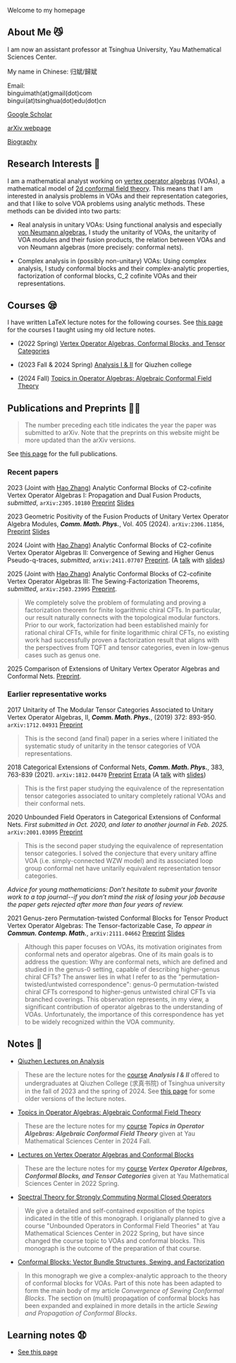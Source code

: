 Welcome to my homepage

## About Me 😼
I am now an assistant professor at Tsinghua University, Yau Mathematical Sciences Center.

My name in Chinese: 归斌/歸斌

Email: <br>
binguimath(at)gmail(dot)com <br>
bingui(at)tsinghua(dot)edu(dot)cn


[Google Scholar](https://scholar.google.com/citations?user=J1eHXH0AAAAJ&hl=en)

[arXiv webpage](https://arxiv.org/a/gui_b_1.html)

[Biography](Bio.md)




##  Research Interests 🧐

I am a mathematical analyst working on [vertex operator algebras](https://en.wikipedia.org/wiki/Vertex_operator_algebra) (VOAs), a mathematical model of [2d conformal field theory](https://en.wikipedia.org/wiki/Two-dimensional_conformal_field_theory). This means that I am interested in analysis problems in VOAs and their representation categories, and that I like to solve VOA problems using analytic methods. These methods can be divided into two parts: 

- Real analysis in unitary VOAs: Using functional analysis and especially [von Neumann algebras](https://en.wikipedia.org/wiki/Von_Neumann_algebra), I study the unitarity of VOAs, the unitarity of VOA modules and their fusion products, the relation between VOAs and von Neumann algebras (more precisely: conformal nets).

- Complex analysis in (possibly non-unitary) VOAs: Using complex analysis, I study conformal blocks and their complex-analytic properties, factorization of conformal blocks, C_2 cofinite VOAs and their representations.



<!--I view myself an analyst rather than (say) an algebraist, a geometer, or a topologist. This means that I need less motivational background to study analysis than to study the other branches of mathematics, and that I tend to understand the other branches in an analytic way.-->





## Courses 😪

I have written LaTeX lecture notes for the following courses. See [this page](Courses/Other_Courses.md) for the courses I taught using my old lecture notes.

- (2022 Spring) [Vertex Operator Algebras, Conformal Blocks, and Tensor Categories](Courses/Course_2022_VOA.md)
 
- (2023 Fall & 2024 Spring) [Analysis I & II](Courses/Course_2023_Analysis.md) for Qiuzhen college

- (2024 Fall) [Topics in Operator Algebras: Algebraic Conformal Field Theory](Courses/Course_2024_ACFT.md)






## Publications and Preprints 😵‍💫
> The number preceding each title indicates the year the paper was submitted to arXiv. Note that the preprints on this website might be more updated than the arXiv versions.

See [this page](https://binguimath.github.io/Pages/Publications.html) for the full publications.

### Recent papers

2023 (Joint with [Hao Zhang](https://zhanghao1999math.github.io/homepage/)) Analytic Conformal Blocks of C2-cofinite Vertex Operator Algebras I: Propagation and Dual Fusion Products, *submitted*,  `arXiv:2305.10180`  [Preprint](https://binguimath.github.io/Files/2023_CB1.pdf) [Slides](https://binguimath.github.io/Files/2023_SJTU.pdf)

2023 Geometric Positivity of the Fusion Products of Unitary Vertex Operator Algebra Modules, ***Comm. Math. Phys.***, Vol. 405 (2024).  `arXiv:2306.11856`, [Preprint](https://binguimath.github.io/Files/2023_Geometric_Positivity.pdf) [Slides](https://binguimath.github.io/Files/2023_Tokyo.pdf)
<!--- In the slides, the relationship between the unitarity of conformal blocks and diagonal full-boundary CFT is discussed. I make several conjectures that are not mentioned in the paper.--->

2024 (Joint with [Hao Zhang](https://zhanghao1999math.github.io/homepage/)) Analytic Conformal Blocks of C2-cofinite Vertex Operator Algebras II: Convergence of Sewing and Higher Genus Pseudo-q-traces, *submitted*, `arXiv:2411.07707` [Preprint](https://binguimath.github.io/Files/2024_CB2.pdf). (A [talk](https://youtu.be/0JJ9mW2UT3Y) with [slides](https://binguimath.github.io/Files/Slides/2024_BIMSA_Nov.pdf))


2025 (Joint with [Hao Zhang](https://zhanghao1999math.github.io/homepage/)) Analytic Conformal Blocks of C2-cofinite Vertex Operator Algebras III: The Sewing-Factorization Theorems, *submitted*, `arXiv:2503.23995` [Preprint](https://binguimath.github.io/Files/2025_CB3.pdf).
> We completely solve the problem of formulating and proving a factorization theorem for finite logarithmic chiral CFTs. In particular, our result naturally connects with the topological modular functors. Prior to our work, factorization had been established mainly for rational chiral CFTs, while for finite logarithmic chiral CFTs, no existing work had successfully proven a factorization result that aligns with the perspectives from TQFT and tensor categories, even in low-genus cases such as genus one.

2025 Comparison of Extensions of Unitary Vertex Operator Algebras and Conformal Nets. [Preprint](https://binguimath.github.io/Files/2024_Ext.pdf).




### Earlier representative works




2017 Unitarity of The Modular Tensor Categories Associated to Unitary Vertex Operator Algebras, II,  ***Comm. Math. Phys.***, (2019) 372: 893-950. `arXiv:1712.04931` [Preprint](https://binguimath.github.io/Files/2017_UU2.pdf) 
> This is the second (and final) paper in a series where I initiated the systematic study of unitarity in the tensor categories of VOA representations.






2018 Categorical Extensions of Conformal Nets, ***Comm. Math. Phys.***, 383, 763-839 (2021). `arXiv:1812.04470` [Preprint](https://binguimath.github.io/Files/2018_CE.pdf) [Errata](https://binguimath.github.io/Files/Errata/2018_CE_Errata.pdf) (A [talk](https://www.youtube.com/watch?v=E-05-DkG2xc) with [slides](https://binguimath.github.io/Files/2021_Categorical_Extensions_MPPM.pdf))
> This is the first paper studying the equivalence of the representation tensor categories associated to unitary completely rational VOAs and their conformal nets. 


2020 Unbounded Field Operators in Categorical Extensions of Conformal Nets. *First submitted in Oct. 2020, and later to another journal in Feb. 2025.* `arXiv:2001.03095` [Preprint](https://binguimath.github.io/Files/2020_Strong-Braiding.pdf)
> This is the second paper studying the equivalence of representation tensor categories. I solved the conjecture that every unitary affine VOA (i.e. simply-connected WZW model) and its associated loop group conformal net have unitarily equivalent representation tensor categories.

*Advice for young mathematicians: Don’t hesitate to submit your favorite work to a top journal--if you don’t mind the risk of losing your job because the paper gets rejected after more than four years of review.*


2021 Genus-zero Permutation-twisted Conformal Blocks for Tensor Product Vertex Operator Algebras: The Tensor-factorizable Case, *To appear in* ***Commun. Contemp. Math.***,  `arXiv:2111.04662`  [Preprint](https://binguimath.github.io/Files/2021_Permutation.pdf)  [Slides](https://binguimath.github.io/Files/2022_BIMSA.pdf)
> Although this paper focuses on VOAs, its motivation originates from conformal nets and operator algebras. One of its main goals is to address the question: Why are conformal nets, which are defined and studied in the genus-0 setting, capable of describing higher-genus chiral CFTs? The answer lies in what I refer to as the "permutation-twisted/untwisted correspondence": genus-0 permutation-twisted chiral CFTs correspond to higher-genus untwisted chiral CFTs via branched coverings. This observation represents, in my view, a significant contribution of operator algebras to the understanding of VOAs. Unfortunately, the importance of this correspondence has yet to be widely recognized within the VOA community.







## Notes 🥱

<!---The following notes are not listed in chronological order of writing, but are order by the level of recommendation.--->

- [Qiuzhen Lectures on Analysis](Files/2023_Analysis.pdf)  

> These are the lecture notes for the [course](Courses/Course_2023_Analysis.html)  ***Analysis I & II*** offered to undergraduates at Qiuzhen College (求真书院) of Tsinghua university in the fall of 2023 and the spring of 2024.  See [this page](https://binguimath.github.io/Pages/2023_Analysis_Old.html) for some older versions of the lecture notes.

- [Topics in Operator Algebras: Algebraic Conformal Field Theory](https://binguimath.github.io/Files/2024_ACFT.pdf)

> These are the lecture notes for my [course](Courses/Course_2024_ACFT.md) ***Topics in Operator Algebras: Algebraic Conformal Field Theory***  given at Yau Mathematical Sciences Center in 2024 Fall. 


- [Lectures on Vertex Operator Algebras and Conformal Blocks](Files/2022_VOA_Lectures.pdf)

> These are the lecture notes for my [course](Courses/Course_2022_VOA.md) ***Vertex Operator Algebras, Conformal Blocks, and Tensor Categories*** given at Yau Mathematical Sciences Center in 2022 Spring.


- [Spectral Theory for Strongly Commuting Normal Closed Operators](Files/2021_Spectral.pdf) 


> We give a detailed and self-contained exposition of the topics indicated in the title of this monograph. I origianally planned to give a course "Unbounded Operators in Conformal Field Theories" at Yau Mathematical Sciences Center in 2022 Spring, but have since changed the course topic to VOAs and conformal blocks. This monograph is the outcome of the preparation of that course.  

- [Conformal Blocks: Vector Bundle Structures, Sewing, and Factorization](Files/2020_Conformal_Blocks.pdf) 


> In this monograph we give a complex-analytic approach to the theory of conformal blocks for VOAs. Part of this note has been adapted to form the main body of my article *Convergence of Sewing Conformal Blocks*. The section on (multi) propagation of conformal blocks has been expanded and explained in more details in the article *Sewing and Propagation of Conformal Blocks*.




## Learning notes 😧

- [See this page](Pages/Learning_Notes.md)




